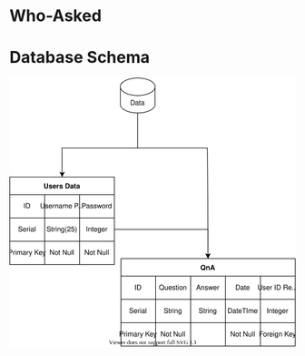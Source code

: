# Who-Asked

# Database Schema
<img src = "https://github.com/WebAhead12/Who-Asked/blob/main/Database.svg"> </img>
